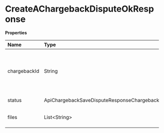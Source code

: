# CreateAChargebackDisputeOkResponse

**Properties**

| Name         | Type                                                    | Required | Description                                                            |
| :----------- | :------------------------------------------------------ | :------- | :--------------------------------------------------------------------- |
| chargebackId | String                                                  | ❌       | Unique identifier of chargeback for which the dispute will be created. |
| status       | ApiChargebackSaveDisputeResponseChargebackDisputeStatus | ❌       | Dispute status.                                                        |
| files        | List\<String\>                                          | ❌       | Names of the dispute files.                                            |

<!-- This file was generated by liblab | https://liblab.com/ -->
